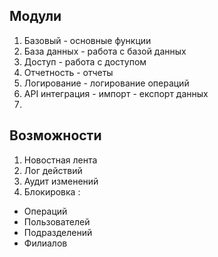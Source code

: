 ## Модули
1. Базовый - основные функции
2. База данных - работа с базой данных
3. Доступ - работа с доступом
4. Отчетность - отчеты
5. Логирование - логирование операций
6. API интеграция - импорт - експорт данных
7. 

## Возможности
1. Новостная лента
2. Лог действий
3. Аудит изменений
4. Блокировка :
  - Операций
  - Пользователей
  - Подразделений
  - Филиалов
  
